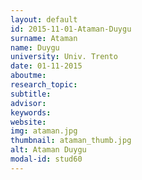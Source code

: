 ```yaml
---
layout: default 
id: 2015-11-01-Ataman-Duygu
surname: Ataman
name: Duygu
university: Univ. Trento
date: 01-11-2015
aboutme: 
research_topic: 
subtitle: 
advisor: 
keywords: 
website: 
img: ataman.jpg
thumbnail: ataman_thumb.jpg
alt: Ataman Duygu
modal-id: stud60
---
```

